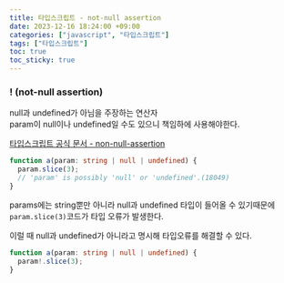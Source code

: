 ```yaml
---
title: 타입스크립트 - not-null assertion
date: 2023-12-16 18:24:00 +09:00
categories: ["javascript", "타입스크립트"]
tags: ["타입스크립트"]
toc: true
toc_sticky: true
---
```


### ! (not-null assertion)

null과 undefined가 아님을 주장하는 연산자  
param이 null이나 undefined일 수도 있으니 책임하에 사용해야한다.

[타입스크립트 공식 문서 - non-null-assertion](https://www.typescriptlang.org/docs/handbook/2/everyday-types.html#non-null-assertion-operator-postfix-)

```ts
function a(param: string | null | undefined) {
  param.slice(3);
  // 'param' is possibly 'null' or 'undefined'.(18049)
}
```

params에는 string뿐만 아니라 null과 undefined 타입이 들어올 수 있기때문에 `param.slice(3)`코드가 타입 오류가 발생한다.

이럴 때 null과 undefined가 아니라고 명시해 타입오류를 해결할 수 있다.

```ts
function a(param: string | null | undefined) {
  param!.slice(3);
}
```
